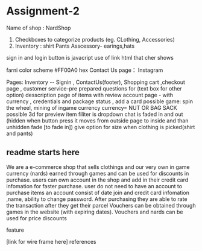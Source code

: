 # Assignment-2

Name of shop : NardShop

1. Checkboxes to categorize products (eg. CLothing, Accessories)
2. Inventory : shirt Pants Asscessory- earings,hats

sign in and login button is javacript use of link html that cher shows

farni color scheme #FF00A0 hex
Contact Us page： Instagram

Pages: Inventory -- Signin , ContactUs(footer), Shopping cart ,checkout page , customer service-pre prepared questions for (text box for other option) desscription page of items with review
account page - with currency , credentials and package status , add a card
possible game: spin the wheel, mining of ingame currency
currency= NUT OR BAG SACK
possible 3d for preview item
filiter is dropdown
chat is faded in and out (hidden when button press it moves from outside page to inside and than unhidden fade [to fade in])
give option for size when clothing is picked(shirt and pants)

## readme starts here

We are a e-commerce shop that sells clothings and our very own in game currency (nards) earned through games and can be used for discounts in purchase.
users can own account in the shop and add in their credit card infomation for faster purchase. user do not need to have an account to purchase items
an account consist of date join and credit card infomation ,name, ability to change password. After purchasing they are able to rate the transaction after they get their parcel
Vouchers can be obtained through games in the website (with expiring dates). Vouchers and nards can be used for price discounts

feature

[link for wire frame here]
references
